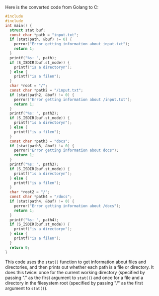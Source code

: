 Here is the converted code from Golang to C:
```c
#include 
#include 
int main() {
  struct stat buf;
  const char *path = "input.txt";
  if (stat(path, &buf) != 0) {
    perror("Error getting information about input.txt");
    return 1;
  }
  printf("%s: ", path);
  if (S_ISDIR(buf.st_mode)) {
    printf("is a directoryn");
  } else {
    printf("is a filen");
  }
  char *root = "/";
  const char *path2 = "/input.txt";
  if (stat(path2, &buf) != 0) {
    perror("Error getting information about /input.txt");
    return 1;
  }
  printf("%s: ", path2);
  if (S_ISDIR(buf.st_mode)) {
    printf("is a directoryn");
  } else {
    printf("is a filen");
  }
  const char *path3 = "docs";
  if (stat(path3, &buf) != 0) {
    perror("Error getting information about docs");
    return 1;
  }
  printf("%s: ", path3);
  if (S_ISDIR(buf.st_mode)) {
    printf("is a directoryn");
  } else {
    printf("is a filen");
  }
  char *root2 = "/";
  const char *path4 = "/docs";
  if (stat(path4, &buf) != 0) {
    perror("Error getting information about /docs");
    return 1;
  }
  printf("%s: ", path4);
  if (S_ISDIR(buf.st_mode)) {
    printf("is a directoryn");
  } else {
    printf("is a filen");
  }
  return 0;
}
```
This code uses the `stat()` function to get information about files and directories, and then prints out whether each path is a file or directory. It does this twice: once for the current working directory (specified by passing "." as the first argument to `stat()`) and once for a file and a directory in the filesystem root (specified by passing "/" as the first argument to `stat()`).

